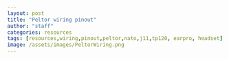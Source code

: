 ```yaml
---
layout: post
title: "Peltor wiring pinout"
author: "staff"
categories: resources
tags: [resources,wiring,pinout,peltor,nato,j11,tp120, earpro, headset]
image: /assets/images/PeltorWiring.png
---
```


